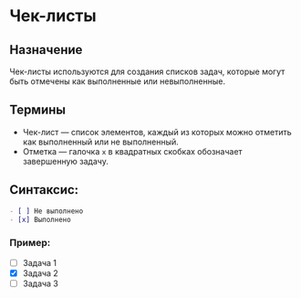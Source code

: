 # Чек-листы

## Назначение

Чек-листы используются для создания списков задач, которые могут быть отмечены как выполненные или невыполненные.

## Термины

* Чек-лист — список элементов, каждый из которых можно отметить как выполненный или не выполненный.
* Отметка — галочка `x` в квадратных скобках обозначает завершенную задачу.

## Синтаксис:

```markdown
- [ ] Не выполнено
- [x] Выполнено
```

### Пример:

- [ ] Задача 1
- [x] Задача 2
- [ ] Задача 3
